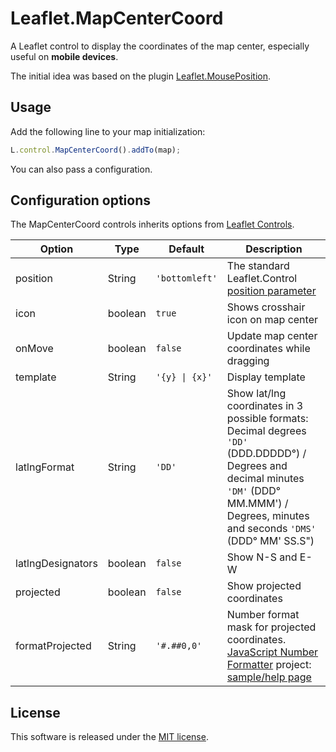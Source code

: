# Leaflet.MapCenterCoord

A Leaflet control to display the coordinates of the map center, especially useful on **mobile devices**.

The initial idea was based on the plugin [Leaflet.MousePosition](https://github.com/ardhi/Leaflet.MousePosition).


## Usage

Add the following line to your map initialization:

``` js
L.control.MapCenterCoord().addTo(map);
```
You can also pass a configuration.


## Configuration options

The MapCenterCoord controls inherits options from [Leaflet Controls](http://leafletjs.com/reference.html#control-options).

| Option | Type | Default | Description
| --- | --- | --- | ---
| position | String | `'bottomleft'` | The standard Leaflet.Control [position parameter](http://leafletjs.com/reference.html#control-positions)
| icon | boolean | `true` | Shows crosshair icon on map center
| onMove | boolean | `false` | Update map center coordinates while dragging
| template | String | <code>'{y} &#124; {x}'</code> | Display template
| latlngFormat | String | `'DD'` | Show lat/lng coordinates in 3 possible formats: Decimal degrees `'DD'` (DDD.DDDDD°) / Degrees and decimal minutes `'DM'` (DDD° MM.MMM') / Degrees, minutes and seconds `'DMS'` (DDD° MM' SS.S")
| latlngDesignators | boolean | `false` | Show N-S and E-W
| projected | boolean | `false` | Show projected coordinates
| formatProjected | String | `'#.##0,0'` | Number format mask for projected coordinates. [JavaScript Number Formatter](https://code.google.com/p/javascript-number-formatter/) project: [sample/help page](http://www.integraxor.com/developer/codes/js-formatter/format-sample.htm )


## License

This software is released under the [MIT license](http://opensource.org/licenses/mit-license.php).
